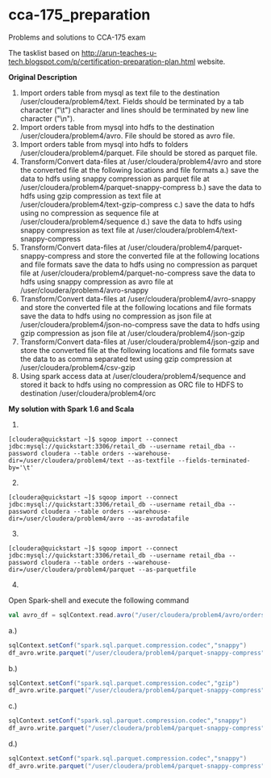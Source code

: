 # cca-175_preparation
Problems and solutions to CCA-175 exam

The tasklist based on http://arun-teaches-u-tech.blogspot.com/p/certification-preparation-plan.html website. 

__Original Description__

1.  Import orders table from mysql as text file to the destination /user/cloudera/problem4/text. Fields should be terminated by a tab character ("\t") character and lines should be terminated by new line character ("\n"). 
2.  Import orders table from mysql  into hdfs to the destination /user/cloudera/problem4/avro. File should be stored as avro file.
3.  Import orders table from mysql  into hdfs  to folders /user/cloudera/problem4/parquet. File should be stored as parquet file.
4.  Transform/Convert data-files at /user/cloudera/problem4/avro and store the converted file at the following locations and file formats
    a.)   save the data to hdfs using snappy compression as parquet file at /user/cloudera/problem4/parquet-snappy-compress
    b.)   save the data to hdfs using gzip compression as text file at /user/cloudera/problem4/text-gzip-compress
    c.)   save the data to hdfs using no compression as sequence file at /user/cloudera/problem4/sequence
    d.)   save the data to hdfs using snappy compression as text file at /user/cloudera/problem4/text-snappy-compress
5.  Transform/Convert data-files at /user/cloudera/problem4/parquet-snappy-compress and store the converted file at the following locations and file formats
save the data to hdfs using no compression as parquet file at /user/cloudera/problem4/parquet-no-compress
save the data to hdfs using snappy compression as avro file at /user/cloudera/problem4/avro-snappy
6.  Transform/Convert data-files at /user/cloudera/problem4/avro-snappy and store the converted file at the following locations and file formats
save the data to hdfs using no compression as json file at /user/cloudera/problem4/json-no-compress
save the data to hdfs using gzip compression as json file at /user/cloudera/problem4/json-gzip
7.  Transform/Convert data-files at  /user/cloudera/problem4/json-gzip and store the converted file at the following locations and file formats
save the data to as comma separated text using gzip compression at   /user/cloudera/problem4/csv-gzip
8.  Using spark access data at /user/cloudera/problem4/sequence and stored it back to hdfs using no compression as ORC file to HDFS to destination /user/cloudera/problem4/orc 


__My solution with Spark 1.6 and Scala__

1.

```console
[cloudera@quickstart ~]$ sqoop import --connect jdbc:mysql://quickstart:3306/retail_db --username retail_dba --password cloudera --table orders --warehouse-dir=/user/cloudera/problem4/text --as-textfile --fields-terminated-by='\t'
```

2.
```console
[cloudera@quickstart ~]$ sqoop import --connect jdbc:mysql://quickstart:3306/retail_db --username retail_dba --password cloudera --table orders --warehouse-dir=/user/cloudera/problem4/avro --as-avrodatafile 
```

3.
```console
[cloudera@quickstart ~]$ sqoop import --connect jdbc:mysql://quickstart:3306/retail_db --username retail_dba --password cloudera --table orders --warehouse-dir=/user/cloudera/problem4/parquet --as-parquetfile 
```

4.
Open Spark-shell and execute the following command
```scala
val avro_df = sqlContext.read.avro("/user/cloudera/problem4/avro/orders")
```

a.)
```scala
sqlContext.setConf("spark.sql.parquet.compression.codec","snappy")
df_avro.write.parquet("/user/cloudera/problem4/parquet-snappy-compress")
```

b.)

```scala
sqlContext.setConf("spark.sql.parquet.compression.codec","gzip")
df_avro.write.parquet("/user/cloudera/problem4/parquet-snappy-compress")
```

c.)

```scala
sqlContext.setConf("spark.sql.parquet.compression.codec","snappy")
df_avro.write.parquet("/user/cloudera/problem4/parquet-snappy-compress")
```

d.)

```scala
sqlContext.setConf("spark.sql.parquet.compression.codec","snappy")
df_avro.write.parquet("/user/cloudera/problem4/parquet-snappy-compress")
```